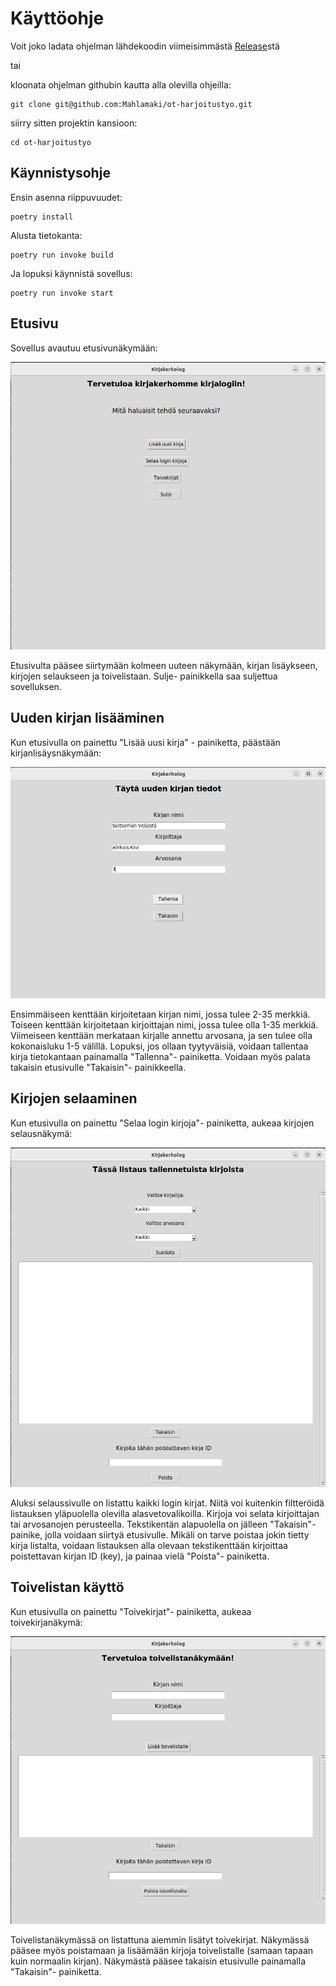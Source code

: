 # Käyttöohje

Voit joko ladata ohjelman lähdekoodin viimeisimmästä [Release](https://github.com/Mahlamaki/ot-harjoitustyo/releases)stä 

tai

kloonata ohjelman githubin kautta alla olevilla ohjeilla:

```
git clone git@github.com:Mahlamaki/ot-harjoitustyo.git
```
siirry sitten projektin kansioon:
```
cd ot-harjoitustyo
```

## Käynnistysohje

Ensin asenna riippuvuudet:
```
poetry install
```

Alusta tietokanta:
```
poetry run invoke build
```

Ja lopuksi käynnistä sovellus:
```
poetry run invoke start
```

## Etusivu

Sovellus avautuu etusivunäkymään:

![](./kuvat/etusivu.png)

Etusivulta pääsee siirtymään kolmeen uuteen näkymään, kirjan lisäykseen, kirjojen selaukseen ja toivelistaan. Sulje- painikkella saa suljettua sovelluksen.

## Uuden kirjan lisääminen

Kun etusivulla on painettu "Lisää uusi kirja" - painiketta, päästään kirjanlisäysnäkymään:

![](./kuvat/uusi_kirja.png)

Ensimmäiseen kenttään kirjoitetaan kirjan nimi, jossa tulee 2-35 merkkiä.
Toiseen kenttään kirjoitetaan kirjoittajan nimi, jossa tulee olla 1-35 merkkiä.
Viimeiseen kenttään merkataan kirjalle annettu arvosana, ja sen tulee olla kokonaisluku 1-5 välillä.
Lopuksi, jos ollaan tyytyväisiä, voidaan tallentaa kirja tietokantaan painamalla "Tallenna"- painiketta. 
Voidaan myös palata takaisin etusivulle "Takaisin"- painikkeella.

## Kirjojen selaaminen

Kun etusivulla on painettu "Selaa login kirjoja"- painiketta, aukeaa kirjojen selausnäkymä:

![](./kuvat/selaa.png)

Aluksi selaussivulle on listattu kaikki login kirjat. Niitä voi kuitenkin filtteröidä listauksen yläpuolella olevilla alasvetovalikoilla.
Kirjoja voi selata kirjoittajan tai arvosanojen perusteella.
Tekstikentän alapuolella on jälleen "Takaisin"- painike, jolla voidaan siirtyä etusivulle.
Mikäli on tarve poistaa jokin tietty kirja listalta, voidaan listauksen alla olevaan tekstikenttään kirjoittaa poistettavan kirjan ID (key), ja painaa vielä "Poista"- painiketta.

## Toivelistan käyttö

Kun etusivulla on painettu "Toivekirjat"- painiketta, aukeaa toivekirjanäkymä:

![](./kuvat/toivelista.png)

Toivelistanäkymässä on listattuna aiemmin lisätyt toivekirjat. Näkymässä pääsee myös poistamaan ja lisäämään kirjoja toivelistalle (samaan tapaan kuin normaalin kirjan). Näkymästä pääsee takaisin etusivulle painamalla "Takaisin"- painiketta.

